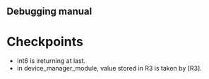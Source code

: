 ## Debugging manual

# Checkpoints
* int6 is ireturning at last. 
* in device_manager_module, value stored in R3 is taken by [R3]. 
